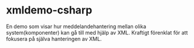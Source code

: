 # xmldemo-csharp
En demo som visar hur meddelandehantering mellan olika system(komponenter) kan gå till med hjälp av XML. Kraftigt förenklat för att fokusera på själva hanteringen av XML.
